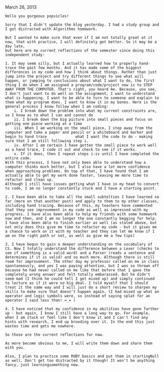 March 26, 2013

	Hello you gorgeous popsicles! 
	
	Sorry that I didn't update the blog yesterday. I had a study group and I got distracted with Algorithms homework. 

	But I wanted to make sure that even if I am not totally great at it now, that with practice, I will definitely get better. So it may be a day late,
	but here are my current reflections of the semester since doing this independent study:

	1. It may seem silly, but I actually learned how to properly hand-trace the past few months. And it has made some of the biggest differences in my code and how I think about things. Rather than just jump into the project and try different things to see what will happen, or jumping to conclusions about what I want to do, the first thing I do when I am assigned a program/code/project now is to STEP AWAY FROM THE COMPUTER. That's right, you heard me. Because, you see, I don't just want to do well on the assignment, I want to understand what is happening. I want to be able to turn to someone and explain to them what my program does. I want to know it in my bones. Here is the general process I know follow when I am coding:
		i. I break down the problem into what my current constraints are, so I know as to what I can and cannot do
		ii. I break down the big picture into small pieces and focus on getting one piece working at a time
		iii. When I am working on the small piece, I step away from the computer and take a paper and pencil or a whiteboard and marker and begin to hand trace 			what I want the code to do - making sure that I am still following step i.
		iv. After I am certain I have gotten the small piece to work well as a hand trace, I code it out and check to see if it works.
		v. If it does, then I repeat steps i-iv until I have completed the entire code.
	With this process, I have not only been able to understand how a computer thinks much better, but I also have a lot more confidence when approaching problems. On top of that, I have found that I am actually able to get my work done faster, leaving me more time to refactor and clean up. 
	Although I still have issues getting what I have in my head to convert to code, I am no longer constantly stuck and I have a starting point.

	2. I have been able to take all the small subtelties I have learned so far (more on that another post) and apply to them to my other classes, including hand tracing. Because of this, my teachers have commented that they see improvement in my code as well as impressed with my progress. I have also been able to help my friends with some homework now and then, and I am no longer the one constantly begging for help. I have also been able to finish earlier as well (as stated above, but not only does this give me time to refactor my code - but it gives me a chance to work on it with my teacher and they can let me know if I am on the right path or not, as well as give me a few tips)

	3. I have begun to gain a deeper understanding on the vocabulary of CS. Now I totally understand the difference between a Lexer (checks to see if something is a valid word) and a Parser (reads a sentence and determines if it is valid) and so much more. Although there is still room for improvement. The other day my professor called on me in class spontaneously, and yes I was paying attention, but I was so thrown off because he had never called on me like that before that I gave the completely wrong answer and felt totally embarassed. But he didn't seem mad (I think he could tell I got mixed up) and simply continued to lecture as if it were no big deal. I told myself that I should treat it the same way and I will just do a short review to sharpen my skills to make sure that doesn't happen again. (I had mixed up what an operator and logic symbols were, so instead of saying splat for an operator I said less than! =_= )

	4. I have noticed that my confidence in my abilities have gone farther up - but again, I know I still have a long way to go. For example, when I am stuck or feel like I don't know it and I can't find any hints with research, I end up brooding over it. In the end this just wastes time and gets me nowhere. 

	So those are the current reflections for now. 

	As more become obvious to me, I will write them down and share them with you. 

	Also, I plan to practice some RUBY basics and put them in startingNull as well. Don't get too distracted by it though! It won't be anything fancy, just learningsomething new. 
